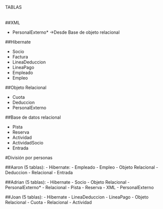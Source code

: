 TABLAS
######

##XML
- PersonalExterno* ->Desde Base de objeto relacional
	
##Hibernate
- Socio
- Factura
- LineaDeduccion
- LineaPago
- Empleado
- Empleo


##Objeto Relacional
- Cuota
- Deduccion
- PersonalExterno

##Base de datos relacional
- Pista
- Reserva
- Actividad
- ActividadSocio
- Entrada


#División por personas

##Aaron (5 tablas):
	- Hibernate:
		- Empleado
        - Empleo
	- Objeto Relacional
		- Deduccion
	- Relacional
		- Entrada
	
##Adrian (5 tablas):
	- Hibernate
		- Socio
	- Objeto Relacional
		- PersonalExterno*
	- Relacional
		- Pista
		- Reserva
	- XML
		- PersonalExterno

##Joan (5 tablas):
	- Hibernate
		- LineaDeduccion
        - LineaPago
	- Objeto Relacional
		- Cuota
	- Relacional
		- Actividad

